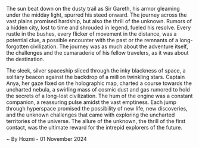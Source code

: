 
The sun beat down on the dusty trail as Sir Gareth, his armor gleaming under the midday light, spurred his steed onward. The journey across the vast plains promised hardship, but also the thrill of the unknown. Rumors of a hidden city, lost to time and shrouded in legend, fueled his resolve. Every rustle in the bushes, every flicker of movement in the distance, was a potential clue, a possible encounter with the past or the remnants of a long-forgotten civilization. The journey was as much about the adventure itself, the challenges and the camaraderie of his fellow travelers, as it was about the destination.

The sleek, silver spaceship sliced through the inky blackness of space, a solitary beacon against the backdrop of a million twinkling stars. Captain Anya, her gaze fixed on the holographic map, charted a course towards the uncharted nebula, a swirling mass of cosmic dust and gas rumored to hold the secrets of a long-lost civilization. The hum of the engine was a constant companion, a reassuring pulse amidst the vast emptiness. Each jump through hyperspace promised the possibility of new life, new discoveries, and the unknown challenges that came with exploring the uncharted territories of the universe. The allure of the unknown, the thrill of the first contact, was the ultimate reward for the intrepid explorers of the future. 

~ By Hozmi - 01 November 2024
